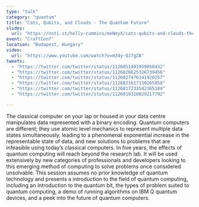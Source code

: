 ```yaml
---
type: "talk"
category: "quantum"
title: "Cats, Qubits, and Clouds - The Quantum Future"
slides:
  url: "https://noti.st/holly-cummins/meNmyX/cats-qubits-and-clouds-the-quantum-future"
event: "CraftConf"
location: "Budapest, Hungary"
video:
  url: "https://www.youtube.com/watch?v=m34y-QJ7gZA"
tweets:
  - "https://twitter.com/twitter/status/1126851491959058432"
  - "https://twitter.com/twitter/status/1126828625326739456"
  - "https://twitter.com/twitter/status/1126827476141920257"
  - "https://twitter.com/twitter/status/1126821617110265858"
  - "https://twitter.com/twitter/status/1126817233542365184"
  - "https://twitter.com/twitter/status/1126819310029217792"

---
```

The classical computer on your lap or housed in your data centre manipulates data represented with a binary encoding. Quantum computers are different; they use atomic level mechanics to represent multiple data states simultaneously, leading to a phenomenal exponential increase in the representable state of data, and new solutions to problems that are infeasible using today’s classical computers. In five years, the effects of quantum computing will reach beyond the research lab. It will be used extensively by new categories of professionals and developers looking to this emerging method of computing to solve problems once considered unsolvable.
This session assumes no prior knowledge of quantum technology and presents a introduction to the field of quantum computing, including an introduction to the quantum bit, the types of problem suited to quantum computing, a demo of running algorithms on IBM Q quantum devices, and a peek into the future of quantum computers.
